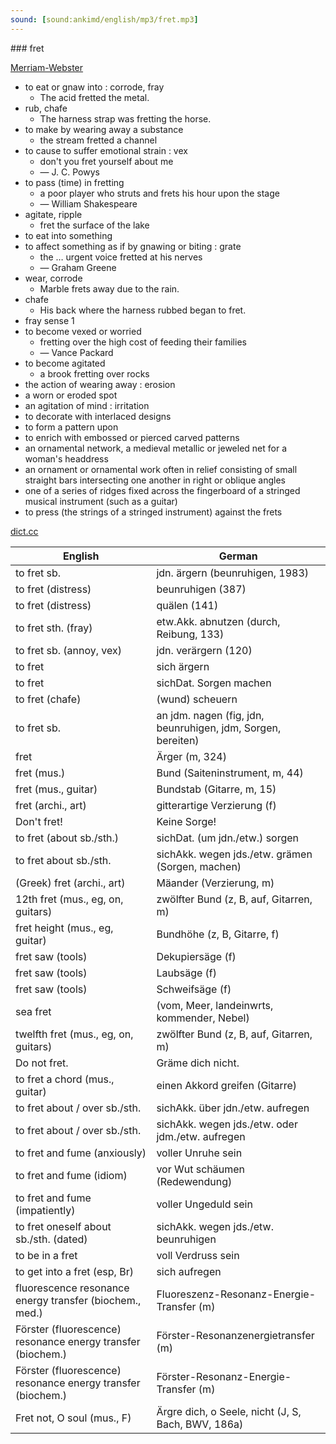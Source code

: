 ```yaml
---
sound: [sound:ankimd/english/mp3/fret.mp3]
---
```


\### fret

[Merriam-Webster](https://www.merriam-webster.com/dictionary/fret)

- to eat or gnaw into : corrode, fray
    - The acid fretted the metal.
- rub, chafe
    - The harness strap was fretting the horse.
- to make by wearing away a substance
    - the stream fretted a channel
- to cause to suffer emotional strain : vex
    - don't you fret yourself about me
    - — J. C. Powys
- to pass (time) in fretting
    - a poor player who struts and frets his hour upon the stage
    - — William Shakespeare
- agitate, ripple
    - fret the surface of the lake
- to eat into something
- to affect something as if by gnawing or biting : grate
    - the … urgent voice fretted at his nerves
    - — Graham Greene
- wear, corrode
    - Marble frets away due to the rain.
- chafe
    - His back where the harness rubbed began to fret.
- fray sense 1
- to become vexed or worried
    - fretting over the high cost of feeding their families
    - — Vance Packard
- to become agitated
    - a brook fretting over rocks
- the action of wearing away : erosion
- a worn or eroded spot
- an agitation of mind : irritation
- to decorate with interlaced designs
- to form a pattern upon
- to enrich with embossed or pierced carved patterns
- an ornamental network, a medieval metallic or jeweled net for a woman's headdress
- an ornament or ornamental work often in relief consisting of small straight bars intersecting one another in right or oblique angles
- one of a series of ridges fixed across the fingerboard of a stringed musical instrument (such as a guitar)
- to press (the strings of a stringed instrument) against the frets

[dict.cc](https://www.dict.cc/fret)

| English        | German       |
| -------------- | ------------ |
| to fret sb. | jdn. ärgern (beunruhigen, 1983) |
| to fret (distress) | beunruhigen (387) |
| to fret (distress) | quälen (141) |
| to fret sth. (fray) | etw.Akk. abnutzen (durch, Reibung, 133) |
| to fret sb. (annoy, vex) | jdn. verärgern (120) |
| to fret | sich ärgern |
| to fret | sichDat. Sorgen machen |
| to fret (chafe) | (wund) scheuern |
| to fret sb. | an jdm. nagen (fig, jdn, beunruhigen, jdm, Sorgen, bereiten) |
| fret | Ärger (m, 324) |
| fret (mus.) | Bund (Saiteninstrument, m, 44) |
| fret (mus., guitar) | Bundstab (Gitarre, m, 15) |
| fret (archi., art) | gitterartige Verzierung (f) |
| Don't fret! | Keine Sorge! |
| to fret (about sb./sth.) | sichDat. (um jdn./etw.) sorgen |
| to fret about sb./sth. | sichAkk. wegen jds./etw. grämen (Sorgen, machen) |
| (Greek) fret (archi., art) | Mäander (Verzierung, m) |
| 12th fret (mus., eg, on, guitars) | zwölfter Bund (z, B, auf, Gitarren, m) |
| fret height (mus., eg, guitar) | Bundhöhe (z, B, Gitarre, f) |
| fret saw (tools) | Dekupiersäge (f) |
| fret saw (tools) | Laubsäge (f) |
| fret saw (tools) | Schweifsäge (f) |
| sea fret |  (vom, Meer, landeinwrts, kommender, Nebel) |
| twelfth fret (mus., eg, on, guitars) | zwölfter Bund (z, B, auf, Gitarren, m) |
| Do not fret. | Gräme dich nicht. |
| to fret a chord (mus., guitar) | einen Akkord greifen (Gitarre) |
| to fret about / over sb./sth. | sichAkk. über jdn./etw. aufregen |
| to fret about / over sb./sth. | sichAkk. wegen jds./etw. oder jdm./etw. aufregen |
| to fret and fume (anxiously) | voller Unruhe sein |
| to fret and fume (idiom) | vor Wut schäumen (Redewendung) |
| to fret and fume (impatiently) | voller Ungeduld sein |
| to fret oneself about sb./sth. (dated) | sichAkk. wegen jds./etw. beunruhigen |
| to be in a fret | voll Verdruss sein |
| to get into a fret (esp, Br) | sich aufregen |
| fluorescence resonance energy transfer <FRET> (biochem., med.) | Fluoreszenz-Resonanz-Energie-Transfer <FRET> (m) |
| Förster (fluorescence) resonance energy transfer <FRET> (biochem.) | Förster-Resonanzenergietransfer <FRET> (m) |
| Förster (fluorescence) resonance energy transfer <FRET> (biochem.) | Förster-Resonanz-Energie-Transfer <FRET> (m) |
| Fret not, O soul (mus., F) | Ärgre dich, o Seele, nicht (J, S, Bach, BWV, 186a) |
